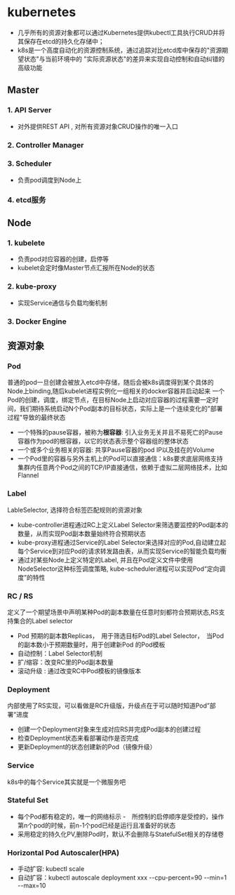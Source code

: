  # kubernetes
 - 几乎所有的资源对象都可以通过Kubernetes提供kubectl工具执行CRUD并将其保存在etcd的持久化存储中；
 - k8s是一个高度自动化的资源控制系统，通过追踪对比etcd库中保存的"资源期望状态"与当前环境中的
 "实际资源状态"的差异来实现自动控制和自动纠错的高级功能
 ## Master
 ### 1. API Server
 -	对外提供REST API , 对所有资源对象CRUD操作的唯一入口
 ### 2. Controller Manager
 ### 3. Scheduler
 - 负责pod调度到Node上
 ### 4. etcd服务
 ## Node
 ### 1. kubelete
 -	负责pod对应容器的创建，启停等
 - kubelet会定时像Master节点汇报所在Node的状态
 ### 2. kube-proxy
 - 实现Service通信与负载均衡机制
 ### 3. Docker Engine
 ## 资源对象
 ### Pod
 普通的pod一旦创建会被放入etcd中存储，随后会被k8s调度得到某个具体的Node上binding,随后kubelet进程实例化一组相关的docker容器并启动起来
 一个Pod的创建，调度，绑定节点，在目标Node上启动对应容器的过程需要一定时间，我们期待系统启动N个Pod副本的目标状态，实际上是一个连续变化的"部署过程"导致的最终状态

 - 一个特殊的pause容器，被称为**根容器**: 引入业务无关并且不易死亡的Pause容器作为pod的根容器，以它的状态表示整个容器组的整体状态
 - 一个或多个业务相关的容器: 共享Pause容器的pod IP以及挂在的Volume
 - 一个Pod里的容器与另外主机上的Pod可以直接通信：k8s要求底层网络支持集群内任意两个Pod之间的TCP/IP直接通信，依赖于虚拟二层网络技术，比如Flannel
 ### Label
 LableSelector, 选择符合标签匹配规则的资源对象
 - kube-controller进程通过RC上定义Label Selector来筛选要监控的Pod副本的数量，从而实现Pod副本数量始终符合预期状态
 - kube-proxy进程通过Service的Label Selector来选择对应的Pod,自动建立起每个Service到对应Pod的请求转发路由表，从而实现Service的智能负载均衡
 - 通过对某些Node上定义特定的Label, 并且在Pod定义文件中使用NodeSelector这种标签调度策略, kube-scheduler进程可以实现Pod“定向调度”的特性
### RC / RS
定义了一个期望场景中声明某种Pod的副本数量在任意时刻都符合预期状态,RS支持集合的Label selector
- Pod 预期的副本数Replicas，　用于筛选目标Pod的Label Selector，　当Pod的副本数小于预期数量时，用于创建新Pod 的Pod模板
- 自动控制：Label Selector机制
- 扩/缩容：改变RC里的Pod副本数量
- 滚动升级 : 通过改变RC中Pod模板的镜像版本
### Deployment
内部使用了RS实现，可以看做是RC升级版，升级点在于可以随时知道Pod”部署“进度
- 创建一个Deployment对象来生成对应RS并完成Pod副本的创建过程
- 检查Deployment状态来看部署动作是否完成
- 更新Deployment的状态创建新的Pod（镜像升级）
### Service
k8s中的每个Service其实就是一个微服务吧　　　　　　　　　　　　　　　　　　　　　　　　　　　　　　　　　　　　　　　　　　　　　　　　　　　　　　　　　　　　　　　　　　　　　　　　　　　　　　　　　　　　　　　　　　　　　　　
### Stateful Set
- 每个Pod都有稳定的，唯一的网络标示
-　所控制的启停顺序是受控的，操作第n个pod的时候，前n-1个pod已经是运行且准备好的状态
- 采用稳定的持久化PV,删除Pod时，默认不会删除与StatefulSet相关的存储卷
### Horizontal Pod Autoscaler(HPA)
- 手动扩容: kubectl scale
- 自动扩容：kubectl autoscale deployment xxx --cpu-percent=90 --min=1 --max=10
